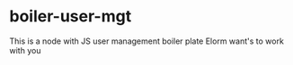 # boiler-user-mgt
This is a node with JS user management boiler plate
Elorm want's to work with you
